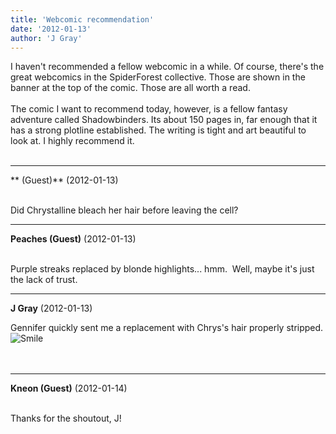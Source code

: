 ```yaml
---
title: 'Webcomic recommendation'
date: '2012-01-13'
author: 'J Gray'
---
```


I haven't recommended a fellow webcomic in a while. Of course, there's the great webcomics in the SpiderForest collective. Those are shown in the banner at the top of the comic. Those are all worth a read. <br><br>The comic I want to recommend today, however, is a fellow fantasy adventure called Shadowbinders. Its about 150 pages in, far enough that it has a strong plotline established. The writing is tight and art beautiful to look at. I highly recommend it.<br><br><a name="" target="_blank" classname="" class="" href="http://shadowbinders.com/"><img alt="" src="/pics/shadowbinders.jpg" border="0" hspace="" vspace=""></a><br>

---
** (Guest)** (2012-01-13)

<br> Did Chrystalline bleach her hair before leaving the cell?

---
**Peaches (Guest)** (2012-01-13)

<br> Purple streaks replaced by blonde highlights... hmm.&nbsp; Well, maybe it's just the lack of trust.<br>

---
**J Gray** (2012-01-13)

Gennifer quickly sent me a replacement with Chrys's hair properly stripped. <img src="//smilies/smile.gif" alt="Smile" border="0"><br><br><br>

---
**Kneon (Guest)** (2012-01-14)

<br> Thanks for the shoutout, J!

